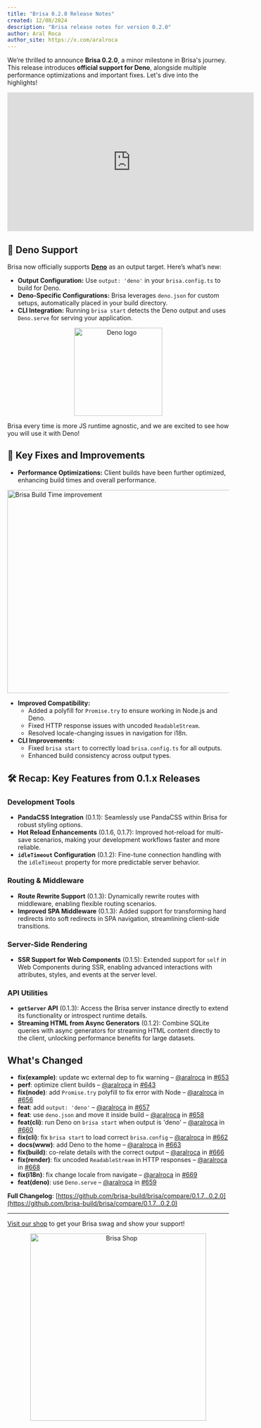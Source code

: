 ```yaml
---
title: "Brisa 0.2.0 Release Notes"
created: 12/08/2024
description: "Brisa release notes for version 0.2.0"
author: Aral Roca
author_site: https://x.com/aralroca
---
```


We’re thrilled to announce **Brisa 0.2.0**, a minor milestone in Brisa's journey. This release introduces **official support for Deno**, alongside multiple performance optimizations and important fixes. Let's dive into the highlights!

<div align="center">
<iframe width="560" height="315" src="https://www.youtube.com/embed/-OVJ7O4unVk" title="Brisa v0.2" frameborder="0" allow="accelerometer; autoplay; clipboard-write; encrypted-media; gyroscope; picture-in-picture" allowfullscreen></iframe>
</div>

## 🦕 Deno Support

Brisa now officially supports [**Deno**](/building-your-application/building/deno-server) as an output target. Here’s what’s new:

- **Output Configuration:** Use `output: 'deno'` in your `brisa.config.ts` to build for Deno.
- **Deno-Specific Configurations:** Brisa leverages `deno.json` for custom setups, automatically placed in your build directory.
- **CLI Integration:** Running `brisa start` detects the Deno output and uses `Deno.serve` for serving your application.

<div align="center">
<a href="https://brisa.build/building-your-application/building/deno-server" alt="Deno docs" target="_blank">
<img width="200" height="200" src="/images/blog-images/deno-logo.png" alt="Deno logo" />
</a>
</div>

Brisa every time is more JS runtime agnostic, and we are excited to see how you will use it with Deno!

## 🚀 Key Fixes and Improvements

- **Performance Optimizations:** Client builds have been further optimized, enhancing build times and overall performance.

<img width="775" height="461" src="/images/blog-images/build-time-performance.webp" alt="Brisa Build Time improvement" />

- **Improved Compatibility:** 
  - Added a polyfill for `Promise.try` to ensure working in Node.js and Deno.
  - Fixed HTTP response issues with uncoded `ReadableStream`.
  - Resolved locale-changing issues in navigation for i18n.
- **CLI Improvements:** 
  - Fixed `brisa start` to correctly load `brisa.config.ts` for all outputs.
  - Enhanced build consistency across output types.

## 🛠️ Recap: Key Features from 0.1.x Releases

### **Development Tools**
- **PandaCSS Integration** (0.1.1): Seamlessly use PandaCSS within Brisa for robust styling options.
- **Hot Reload Enhancements** (0.1.6, 0.1.7): Improved hot-reload for multi-save scenarios, making your development workflows faster and more reliable.
- **`idleTimeout` Configuration** (0.1.2): Fine-tune connection handling with the `idleTimeout` property for more predictable server behavior.

### **Routing & Middleware**
- **Route Rewrite Support** (0.1.3): Dynamically rewrite routes with middleware, enabling flexible routing scenarios.
- **Improved SPA Middleware** (0.1.3): Added support for transforming hard redirects into soft redirects in SPA navigation, streamlining client-side transitions.

### **Server-Side Rendering**
- **SSR Support for Web Components** (0.1.5): Extended support for `self` in Web Components during SSR, enabling advanced interactions with attributes, styles, and events at the server level.

### **API Utilities**
- **`getServer` API** (0.1.3): Access the Brisa server instance directly to extend its functionality or introspect runtime details.
- **Streaming HTML from Async Generators** (0.1.2): Combine SQLite queries with async generators for streaming HTML content directly to the client, unlocking performance benefits for large datasets.


## What's Changed

- **fix(example)**: update wc external dep to fix warning – [@aralroca](https://github.com/aralroca) in [#653](https://github.com/brisa-build/brisa/pull/653)
- **perf**: optimize client builds – [@aralroca](https://github.com/aralroca) in [#643](https://github.com/brisa-build/brisa/pull/643)
- **fix(node)**: add `Promise.try` polyfill to fix error with Node – [@aralroca](https://github.com/aralroca) in [#656](https://github.com/brisa-build/brisa/pull/656)
- **feat**: add `output: 'deno'` – [@aralroca](https://github.com/aralroca) in [#657](https://github.com/brisa-build/brisa/pull/657)
- **feat**: use `deno.json` and move it inside build – [@aralroca](https://github.com/aralroca) in [#658](https://github.com/brisa-build/brisa/pull/658)
- **feat(cli)**: run Deno on `brisa start` when output is 'deno' – [@aralroca](https://github.com/aralroca) in [#660](https://github.com/brisa-build/brisa/pull/660)
- **fix(cli)**: fix `brisa start` to load correct `brisa.config` – [@aralroca](https://github.com/aralroca) in [#662](https://github.com/brisa-build/brisa/pull/662)
- **docs(www)**: add Deno to the home – [@aralroca](https://github.com/aralroca) in [#663](https://github.com/brisa-build/brisa/pull/663)
- **fix(build)**: co-relate details with the correct output – [@aralroca](https://github.com/aralroca) in [#666](https://github.com/brisa-build/brisa/pull/666)
- **fix(render)**: fix uncoded `ReadableStream` in HTTP responses – [@aralroca](https://github.com/aralroca) in [#668](https://github.com/brisa-build/brisa/pull/668)
- **fix(i18n)**: fix change locale from navigate – [@aralroca](https://github.com/aralroca) in [#669](https://github.com/brisa-build/brisa/pull/669)
- **feat(deno)**: use `Deno.serve` – [@aralroca](https://github.com/aralroca) in [#659](https://github.com/brisa-build/brisa/pull/659)

**Full Changelog**: [https://github.com/brisa-build/brisa/compare/0.1.7...0.2.0](https://github.com/brisa-build/brisa/compare/0.1.7...0.2.0)

---

[Visit our shop](https://brisadotbuild.myspreadshop.es/) to get your Brisa swag and show your support!

<div align="center">
<a href="https://brisadotbuild.myspreadshop.es/" alt="Brisa Shop" target="_blank">
<img width="400" height="425" src="/images/blog-images/shop.webp" alt="Brisa Shop" />
</a>
</div>
